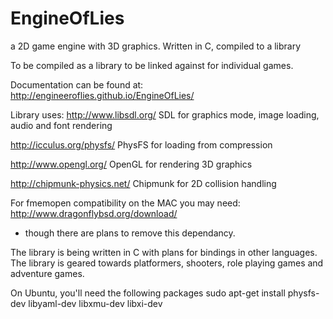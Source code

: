 EngineOfLies
============

a 2D game engine with 3D graphics.  Written in C, compiled to a library

To be compiled as a library to be linked against for individual games.

Documentation can be found at:
    http://engineeroflies.github.io/EngineOfLies/

Library uses:
http://www.libsdl.org/
  SDL for graphics mode, image loading, audio and font rendering

http://icculus.org/physfs/
  PhysFS for loading from compression

http://www.opengl.org/
  OpenGL for rendering 3D graphics

http://chipmunk-physics.net/
  Chipmunk for 2D collision handling

For fmemopen compatibility on the MAC you may need:
  http://www.dragonflybsd.org/download/
  * though there are plans to remove this dependancy.
  
The library is being written in C with plans for bindings in other languages.
The library is geared towards platformers, shooters, role playing games and
adventure games.

On Ubuntu, you'll need the following packages
sudo apt-get install physfs-dev libyaml-dev libxmu-dev libxi-dev
